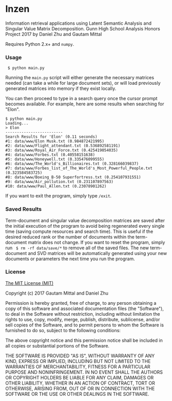 # Inzen
Information retrieval applications using Latent Semantic Analysis and Singular Value Matrix Decomposition. Gunn High School Analysis Honors Project 2017 by Daniel Zhu and Gautam Mittal

Requires Python 2.x+ and ```numpy```.

### Usage
``` $ python main.py```

Running the ```main.py``` script will either generate the necessary matrices needed (can take a while for large document sets), or will load previously generated matrices into memory if they exist locally.

You can then proceed to type in a search query once the cursor prompt becomes available. For example, here are some results when searching for "Elon".

```none
$ python main.py
Loading...
> Elon
-------------------------
Search Results for 'Elon' (0.11 seconds)
#1: data/www/Elon Musk.txt (0.984872421995)
#2: data/www/Flight_attendant.txt (0.536892581191)
#3: data/www/Royal_Air_Force.txt (0.425419054035)
#4: data/www/Forbes.txt (0.40558151638)
#5: data/www/Honeywell.txt (0.335476099555)
#6: data/www/The_World's_Billionaires.txt (0.328166039837)
#7: data/www/Forbes_list_of_The_World's_Most_Powerful_People.txt (0.323584583725)
#8: data/www/Boeing B-50 Superfortress.txt (0.254107931551)
#9: data/www/Air_pollution.txt (0.231107897563)
#10: data/www/Paul_Allen.txt (0.23078901262)
```

If you want to exit the program, simply type ```/exit```.

### Saved Results
Term-document and singular value decomposition matrices are saved after the initial execution of the program to avoid being regenerated every single time (saving compute resources and search time). This is useful if the desired reduced rank or the number of documents within the term-document matrix does not change. If you want to reset the program, simply run ``` $ rm -rf data/save/*``` to remove all of the saved files. The new term-document and SVD matrices will be automatically generated using your new documents or parameters the next time you run the program.


### License
[The MIT License (MIT)](https://tldrlegal.com/license/mit-license)

Copyright (c) 2017 Gautam Mittal and Daniel Zhu

Permission is hereby granted, free of charge, to any person obtaining a copy of this software and associated documentation files (the "Software"), to deal in the Software without restriction, including without limitation the rights to use, copy, modify, merge, publish, distribute, sublicense, and/or sell copies of the Software, and to permit persons to whom the Software is furnished to do so, subject to the following conditions:

The above copyright notice and this permission notice shall be included in all copies or substantial portions of the Software.

THE SOFTWARE IS PROVIDED "AS IS", WITHOUT WARRANTY OF ANY KIND, EXPRESS OR IMPLIED, INCLUDING BUT NOT LIMITED TO THE WARRANTIES OF MERCHANTABILITY, FITNESS FOR A PARTICULAR PURPOSE AND NONINFRINGEMENT. IN NO EVENT SHALL THE AUTHORS OR COPYRIGHT HOLDERS BE LIABLE FOR ANY CLAIM, DAMAGES OR OTHER LIABILITY, WHETHER IN AN ACTION OF CONTRACT, TORT OR OTHERWISE, ARISING FROM, OUT OF OR IN CONNECTION WITH THE SOFTWARE OR THE USE OR OTHER DEALINGS IN THE SOFTWARE.
